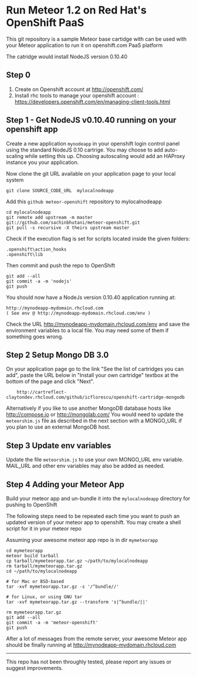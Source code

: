 Run Meteor 1.2 on Red Hat's OpenShift PaaS
====================================================================
This git repository is a sample Meteor base cartidge with can be used with your
Meteor application to run it on openshift.com PaaS platform

The catridge would install NodeJS version 0.10.40

Step 0
----------------------------------------------------------
1. Create on Openshift account at http://openshift.com/
2. Install rhc tools to manage your openshift account :
        https://developers.openshift.com/en/managing-client-tools.html


Step 1 - Get NodeJS v0.10.40 running on your openshift app
----------------------------------------------------------

Create a new application `mynodeapp` in your openshift login control panel
using the standard NodeJS 0.10 cartrige.
You may choose to add auto-scaling while setting this up.
Choosing autoscaling would add an HAProxy instance you your application.

Now clone the git URL available on your application page to your local system

    git clone SOURCE_CODE_URL  mylocalnodeapp

Add this `github meteor-openshift` repository to mylocalnodeapp

    cd mylocalnodeapp
    git remote add upstream -m master git://github.com/sachinbhutani/meteor-openshift.git
    git pull -s recursive -X theirs upstream master
	
Check if the execution flag is set for scripts located inside the given folders:

    .openshift\action_hooks 
	.openshift\lib

Then commit and push the repo to OpenShift

    git add --all
    git commit -a -m 'nodejs'
    git push

You should now have a NodeJs version 0.10.40  application running at:

    http://mynodeapp-mydomain.rhcloud.com
    ( See env @ http://mynodeapp-mydomain.rhcloud.com/env )

Check the URL http://mynodeapp-mydomain.rhcloud.com/env and save the environment variables to a local file.
You may need some of them if something goes wrong.

Step 2 Setup Mongo DB 3.0
------------------------------------------------------------
On your application page go to the link "See the list of cartridges you can add", paste the URL below in "Install your own cartridge" textbox at the bottom of the page and click "Next".

        http://cartreflect-claytondev.rhcloud.com/github/icflorescu/openshift-cartridge-mongodb

Alternatively if you like to use another MongoDB database hosts like http://compose.io or http://mongolab.com/
You would need to update the `meteorshim.js` file as described in the next section with a MONGO_URL if you plan to use an external MongoDB host.

Step 3 Update env variables
------------------------------------------------------------
Update the file `meteorshim.js` to use your own MONGO_URL env variable.
MAIL_URL and other env variables may also be added as needed.

Step 4 Adding your Meteor App
------------------------------------------------------------
Build your meteor app and un-bundle it into the `mylocalnodeapp` directory for pushing to OpenShift

The following steps need to be repeated each time you want to push an updated version of your meteor app to openshift.
You may create a shell script for it in your meteor repo

Assuming your awesome meteor app repo is in dir `mymeteorapp`

    cd mymeteorapp
    meteor build tarball
    cp tarball/mymeteorapp.tar.gz ~/path/to/mylocalnodeapp
    rm tarball/mymeteorapp.tar.gz
    cd ~/path/to/mylocalnodeapp

    # for Mac or BSD-based
    tar -xvf mymeteorapp.tar.gz -s '/^bundle//'

    # for Linux, or using GNU tar
    tar -xvf mymeteorapp.tar.gz --transform 's|^bundle/||'

    rm mymeteorapp.tar.gz
    git add --all
    git commit -a -m 'meteor-openshift'
    git push

After a lot of messages from the remote server, your awesome Meteor app should be finally running at
    http://mynodeapp-mydomain.rhcloud.com

----------------------------------------------------------------------------------------
This repo has not been throughly tested, please report any issues or suggest improvements.
